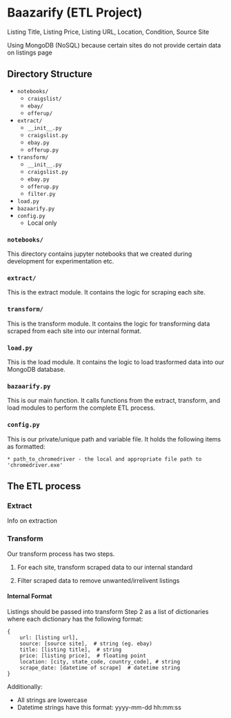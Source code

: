 # Baazarify (ETL Project)

Listing Title, Listing Price, Listing URL, Location, Condition, Source Site

Using MongoDB (NoSQL) because certain sites do not provide certain data on listings page


## Directory Structure

* `notebooks/`
	* `craigslist/`
	* `ebay/`
	* `offerup/`
* `extract/`
	* `__init__.py`
	* `craigslist.py`
	* `ebay.py`
	* `offerup.py`
* `transform/`
	* `__init__.py`
	* `craigslist.py`
	* `ebay.py`
	* `offerup.py`
	* `filter.py`
* `load.py`
* `bazaarify.py`
* `config.py` 
	* Local only

### `notebooks/`

This directory contains jupyter notebooks that we created during development for experimentation etc.

### `extract/`

This is the extract module. It contains the logic for scraping each site.

### `transform/`

This is the transform module. It contains the logic for transforming data scraped from each site into our internal format.

### `load.py`

This is the load module. It contains the logic to load trasformed data into our MongoDB database.

### `bazaarify.py`

This is our main function. It calls functions from the extract, transform, and load modules to perform the complete ETL process.

### `config.py`

This is our private/unique path and variable file.  It holds the following items as formatted:
	
	* path_to_chromedriver - the local and appropriate file path to 'chromedriver.exe' 


## The ETL process


### Extract

Info on extraction


### Transform

Our transform process has two steps.

1. For each site, transform scraped data to our internal standard

2. Filter scraped data to remove unwanted/irrelivent listings

#### Internal Format

Listings should be passed into transform Step 2 as a list of dictionaries where each dictionary has the following format:

```
{
	url: [listing url],
	source: [source site],  # string (eg. ebay)
	title: [listing title],  # string
	price: [listing price],  # floating point
	location: [city, state_code, country_code], # string
	scrape_date: [datetime of scrape]  # datetime string
}
```

Additionally:

* All strings are lowercase
* Datetime strings have this format: yyyy-mm-dd hh:mm:ss


